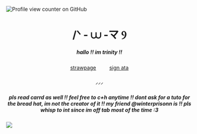 ![Profile view counter on GitHub](https://komarev.com/ghpvc/?username=kittyenjoyer7\&color=grey)


<h1 align="center"> /ᐠ - ⩊ -マ Ⳋ </h1>

<h5 align="center"> hallo !! im trinity !! </h5>

<p align="center" dir="auto">
<a href="https://trinx3.straw.page" rel=>strawpage</a> 　　 <a href="https://kittyenjoyer.atabook.org" rel=>sign ata</a>

<h5 align="center"> ⸝⸝⸝ </h5>


<h5 align="center"> pls read carrd as well !! feel free to c+h anytime !! dont ask for a tuto for the bread hat, im not the creator of it !! my friend @winterprisonn is !! pls whisp to int since im off tab most of the time :3  </h5>

<img src="https://media.discordapp.net/attachments/1298395858072633456/1360305191424884906/IMG_7039.gif?ex=67faa26e&is=67f950ee&hm=1975d1042f3e25e396a758aceeb3909e6b62dac23112233e083df7dfd4e38a9e&=&width=1872&height=783" 
  data-canonical-src="https://media.discordapp.net/attachments/1340673878854340638/1356359478664237267/Untitled578_20250324232450.png?ex=67fa1f73&amp;is=67f8cdf3&amp;hm=db66bcbb1975b4b6d843a92f6181bcea92b5bafb44a0e6914fb7f9066450092b&amp;=&amp;format=webp&amp;quality=lossless&amp;width=823&amp;height=423" style="max-width: 100%;">
